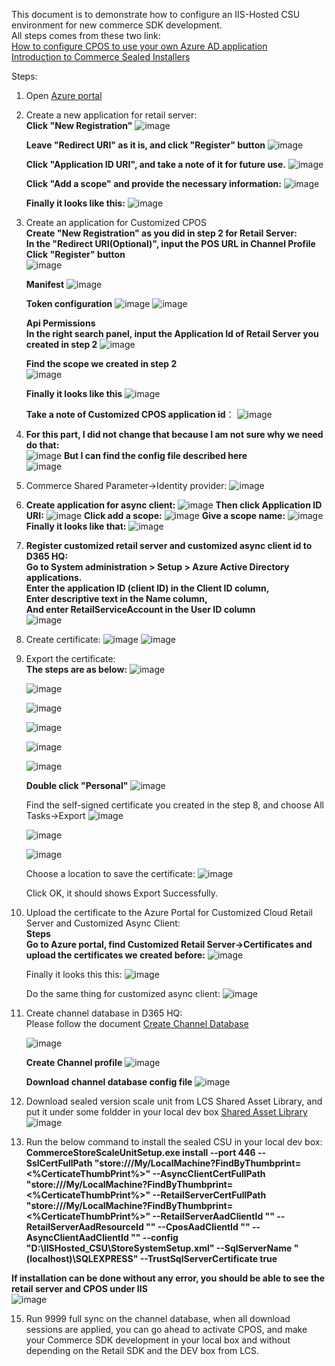 This document is to demonstrate how to configure an IIS-Hosted CSU environment for new commerce SDK development.<br/>
All steps comes from these two link:<br/>
[How to configure CPOS to use your own Azure AD application](https://community.dynamics.com/ax/b/axforretail/posts/how-to-point-cpos-to-use-your-own-azure-ad-application)<br>
[Introduction to Commerce Sealed Installers](https://community.dynamics.com/ax/b/axforretail/posts/introducing-sealed-installers)<br/>

Steps:<br/>
1. Open [Azure portal](https://aad.portal.azure.com/)<br/>
2. Create a new application for retail server:<br/>
    **Click "New Registration"**
   ![image](https://user-images.githubusercontent.com/14832260/189586780-5b6c9fde-01df-4aee-9d02-24bee801b706.png)
   
   **Leave "Redirect URI" as it is, and click "Register" button**
   ![image](https://user-images.githubusercontent.com/14832260/189586955-f2635115-9da7-48c1-b8d5-1aac7eeeb0be.png)
    
    **Click "Application ID URI", and take a note of it for future use.**
    ![image](https://user-images.githubusercontent.com/14832260/189587661-39edb25e-b5ef-411e-922f-317397720f2f.png)
    
    **Click "Add a scope" and provide the necessary information:**
    ![image](https://user-images.githubusercontent.com/14832260/189588259-6d96ece5-1ef4-43a6-be72-729a7b05ec9e.png)
    
    **Finally it looks like this:**
    ![image](https://user-images.githubusercontent.com/14832260/189588545-ed3aa628-e869-4803-b9e9-dcbf1bfe302c.png)
    
3. Create an application for Customized CPOS<br/>
   **Create "New Registration" as you did in step 2 for Retail Server:**<br/>
   **In the "Redirect URI(Optional)", input the POS URL in Channel Profile**<br/>
   **Click "Register" button**<br/>
   ![image](https://user-images.githubusercontent.com/14832260/189590165-fce9e669-3946-4de7-a193-afbb0cb4e68e.png)
    
    **Manifest**
    ![image](https://user-images.githubusercontent.com/14832260/189590864-076ba5aa-2f5d-4e86-9628-dac7b4ea56b8.png)

    **Token configuration**
    ![image](https://user-images.githubusercontent.com/14832260/189591174-6f662d91-5141-4fef-8e91-964b16054154.png)
    ![image](https://user-images.githubusercontent.com/14832260/189591218-3ef45953-92fc-4004-aab4-942cfc11c225.png)
    
    **Api Permissions**<br/>
    **In the right search panel, input the Application Id of Retail Server you created in step 2**
     ![image](https://user-images.githubusercontent.com/14832260/189591552-55524601-88c0-46ff-b02f-a6fbcc0f2459.png)

     **Find the scope we created in step 2**<br/>
     ![image](https://user-images.githubusercontent.com/14832260/189592189-856b7eb3-5218-4740-b963-cea36855d843.png)

     **Finally it looks like this**
     ![image](https://user-images.githubusercontent.com/14832260/189592301-6f59ad91-a988-44b4-82be-7e59e19a1094.png)
     
     **Take a note of Customized  CPOS application id**：
     ![image](https://user-images.githubusercontent.com/14832260/189592866-ff84374d-6813-4b6d-be82-efaf5aefaafe.png)
     
4. **For this part, I did not change that because I am not sure why we need do that:**<br/>
   ![image](https://user-images.githubusercontent.com/14832260/189593613-995e88a4-4848-4318-84cc-e2ca6bd8b632.png)
   **But I can find the config file described here**<br/>
   ![image](https://user-images.githubusercontent.com/14832260/189593878-08f7870c-54ac-4d4e-b9e5-ad3638b90938.png)

5. Commerce Shared Parameter->Identity provider:
   ![image](https://user-images.githubusercontent.com/14832260/189651468-6e0a91b2-8f75-426f-9700-8c9cdba01e65.png)
   
6. **Create application for async client:**
   ![image](https://user-images.githubusercontent.com/14832260/189651808-ea108b19-a3e9-4374-904e-091da445f828.png)
   **Then click Application ID URI:**
   ![image](https://user-images.githubusercontent.com/14832260/189652042-acd98a6d-fda3-45be-a35d-e866b8c9903a.png)
   **Click add a scope:**
   ![image](https://user-images.githubusercontent.com/14832260/189652319-5d47dca2-6e77-4997-82f4-98823f0d6bef.png)
   **Give a scope name:**
   ![image](https://user-images.githubusercontent.com/14832260/189652571-93eb1770-a9c5-4fff-ad97-931c15c15e73.png)
   **Finally it looks like that:**
   ![image](https://user-images.githubusercontent.com/14832260/189652817-da612d22-ea2f-4fca-b042-631165542ffd.png)
   
7. **Register customized retail server and customized async client id to D365 HQ:<br/>**
   **Go to System administration > Setup > Azure Active Directory applications.<br/>**
   **Enter the application ID (client ID) in the Client ID column,<br/>**
   **Enter descriptive text in the Name column, <br/>**
   **And enter RetailServiceAccount in the User ID column<br/>**
   ![image](https://user-images.githubusercontent.com/14832260/189659229-70e75964-29e3-48c1-b05a-ab9d9427c5dd.png)
   
 8. Create certificate:
    ![image](https://user-images.githubusercontent.com/14832260/189659654-5eaf0d8e-a70d-49f7-a266-82d1a6e8e465.png)
    ![image](https://user-images.githubusercontent.com/14832260/189659870-30ace21f-ce50-4a03-ba11-b298b01eb435.png)
    
 9. Export the certificate:<br/>
    **The steps are as below:**
    ![image](https://user-images.githubusercontent.com/14832260/189660500-505c826d-87c7-4c24-acfe-62b30a594778.png)
    
    ![image](https://user-images.githubusercontent.com/14832260/189660535-e06d2c3a-a692-453f-8b57-fb987826197d.png)
    
    ![image](https://user-images.githubusercontent.com/14832260/189660653-fa08f500-6b74-4ba1-9ff5-93f596d29fe7.png)
    
    ![image](https://user-images.githubusercontent.com/14832260/189660725-7f4d3d07-9a27-49cd-972c-631ca302fbcd.png)
    
    ![image](https://user-images.githubusercontent.com/14832260/189660856-00807575-4fd0-4346-bfe6-2c0e644ba5f1.png)
    
    ![image](https://user-images.githubusercontent.com/14832260/189660939-a8f9cd2d-270e-424c-8b57-38b98ffa3324.png)
    
    **Double click "Personal"**
    ![image](https://user-images.githubusercontent.com/14832260/189662784-81b572ed-a7dd-43fd-857a-26ebf11ffc82.png)
    
    Find the self-signed certificate you created in the step 8, and choose All Tasks->Export
    ![image](https://user-images.githubusercontent.com/14832260/189663653-5996a74c-eaf4-4b5b-a194-8703c17e52ad.png)
    
    ![image](https://user-images.githubusercontent.com/14832260/189664591-f7f85247-ff94-4bef-a5e7-dec17b669842.png)
    
    ![image](https://user-images.githubusercontent.com/14832260/189664682-52ab6196-ad12-44f9-b535-603f06c9e3c6.png)
    
    Choose a location to save the certificate:
    ![image](https://user-images.githubusercontent.com/14832260/189664837-3e5a22aa-bdf3-4470-aeef-d99e413bc555.png)
    
    Click OK, it should shows Export Successfully.
    
 10. Upload the certificate to the Azure Portal for Customized Cloud Retail Server and Customized Async Client:<br/>
        **Steps**<br/>
        **Go to Azure portal, find Customized Retail  Server->Certificates and upload the certificates we created before:**
        ![image](https://user-images.githubusercontent.com/14832260/189666028-4d09e58a-47fc-4cc4-9248-dfa6351b3cd7.png)
        
        Finally it looks this this:
        ![image](https://user-images.githubusercontent.com/14832260/189666806-712d7081-c2c1-4f0a-b3e6-c272305a6e8f.png)
        
        Do the same thing for customized async client:
        ![image](https://user-images.githubusercontent.com/14832260/189667020-b5ecb3d6-abd9-4c31-b2bb-087d6907f8a6.png)
        
 11. Create channel database in D365 HQ:<br/>
        Please follow the document [Create Channel Database](https://docs.microsoft.com/en-us/dynamics365/commerce/dev-itpro/retail-store-scale-unit-configuration-installation#download-the-commerce-scale-unit-installer)<br/>
        
        ![image](https://user-images.githubusercontent.com/14832260/189668114-580c1eff-6055-4215-9401-6dadd55b411b.png)
        
        **Create Channel profile**
        ![image](https://user-images.githubusercontent.com/14832260/189668314-b3cd5575-9522-4ae7-b0ce-5dd331f07cbf.png)
        
        **Download channel database config file**
        ![image](https://user-images.githubusercontent.com/14832260/189668539-67cb8794-5758-4fe9-9968-d0770b4fae05.png)
        
12. Download sealed version scale unit from LCS Shared Asset Library, and put it under some foldder in your local dev box
    [Shared Asset Library](https://lcs.dynamics.com/V2/SharedAssetLibrary)
    ![image](https://user-images.githubusercontent.com/14832260/189669934-3db1a3c7-6d36-4551-994b-cdea323e0195.png)
    
14. Run the below command to install the sealed CSU in your local dev box:
    **CommerceStoreScaleUnitSetup.exe install --port 446 --SslCertFullPath "store:///My/LocalMachine?FindByThumbprint=<%CerticateThumbPrint%>" --AsyncClientCertFullPath "store:///My/LocalMachine?FindByThumbprint=<%CerticateThumbPrint%>" --RetailServerCertFullPath "store:///My/LocalMachine?FindByThumbprint=<%CerticateThumbPrint%>" --RetailServerAadClientId "<Customized Retail Server ClientId>" --RetailServerAadResourceId "<Application ID URI of Customized Retail Server>" --CposAadClientId "<Customized CPOS ClientId>"  --AsyncClientAadClientId "<Customized Async ClientId>" --config "D:\IISHosted_CSU\StoreSystemSetup.xml" --SqlServerName "(localhost)\SQLEXPRESS" --TrustSqlServerCertificate true**<br/>
   
  **If installation can be done without any error, you should be able to see the retail server and CPOS under IIS**<br/>
   ![image](https://user-images.githubusercontent.com/14832260/189671430-74cc8033-b039-4086-b23b-7993e758db60.png)
   
15. Run 9999 full sync on the channel database,  when all download sessions are applied, you can go ahead to activate CPOS, and make your Commerce SDK development in your local box and without depending on the Retail SDK and the DEV box from LCS.

  


        




    
    














